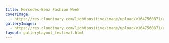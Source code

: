 ```yaml
---
title: Mercedes-Benz Fashion Week
coverImage:
  - https://res.cloudinary.com/lightpositive/image/upload/v1647560871/uploads/Mercedes-Benz%20Fashion%20Week/fw4.jpg
galleryImages: 
  - https://res.cloudinary.com/lightpositive/image/upload/v1647560871/uploads/Mercedes-Benz%20Fashion%20Week/fw4.jpg
layout: galleryLayout_festival.html
---
```


